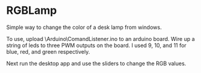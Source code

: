 RGBLamp
=======

Simple way to change the color of a desk lamp from windows.

To use, upload \Arduino\ComandListener.ino to an arduino board. 
Wire up a string of leds to three PWM outputs on the board. I used 9, 10, and 11 for blue, red, and green respectively.

Next run the desktop app and use the sliders to change the RGB values.